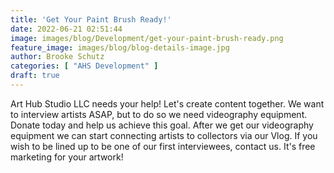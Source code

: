 ```yaml
---
title: 'Get Your Paint Brush Ready!'
date: 2022-06-21 02:51:44
image: images/blog/Development/get-your-paint-brush-ready.png
feature_image: images/blog/blog-details-image.jpg
author: Brooke Schutz
categories: [ "AHS Development" ]
draft: true
---
```


Art Hub Studio LLC needs your help! Let's create content together. We want to interview artists ASAP,  but to do so we need videography equipment. Donate today and help us achieve this goal. After we get our videography equipment we can start connecting artists to collectors via our Vlog. If you wish to be lined up to be one of our first interviewees, contact us. It's free marketing for your artwork!

